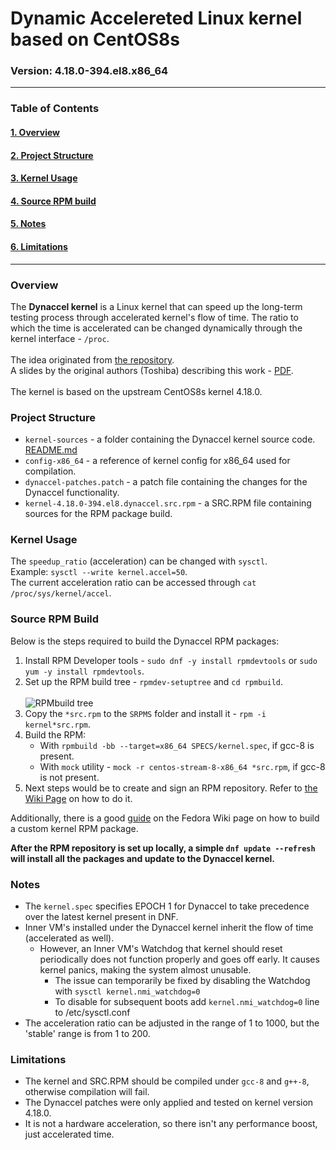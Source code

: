 # Dynamic Accelereted Linux kernel based on CentOS8s
### Version: 4.18.0-394.el8.x86_64
---

### Table of Contents

#### [1. Overview](#Overview)
#### [2. Project Structure](#Project-Structure)
#### [3. Kernel Usage](#Kernel-Usage)
#### [4. Source RPM build](#Source-RPM-Build)
#### [5. Notes](#Notes)
#### [6. Limitations](#Limitations)
---

### Overview

The **Dynaccel kernel** is a Linux kernel that can speed up the long-term testing process through accelerated kernel's flow of time. The ratio to which the time is accelerated can be changed dynamically through the kernel interface - ```/proc```.
<br/><br/>
The idea originated from [the repository](https://github.com/ystk/dynamic-acceleration).
</br>
A slides by the original authors (Toshiba) describing this work - [PDF](https://elinux.org/images/6/6d/Linux_Kernel_Acceleration_for_Long-term_Testing.pdf).
<br/><br/>
The kernel is based on the upstream CentOS8s kernel 4.18.0.

### Project Structure

- ```kernel-sources``` - a folder containing the Dynaccel kernel source code. [README.md](./kernel-sources/README.md)
- ```config-x86_64```  - a reference of kernel config for x86_64 used for compilation.
- ```dynaccel-patches.patch``` - a patch file containing the changes for the Dynaccel functionality.
- ```kernel-4.18.0-394.el8.dynaccel.src.rpm``` - a SRC.RPM file containing sources for the RPM package build.

### Kernel Usage

The ```speedup_ratio``` (acceleration) can be changed with ```sysctl```.
<br/>
Example: ```sysctl --write kernel.accel=50```.
<br/>
The current acceleration ratio can be accessed through ```cat /proc/sys/kernel/accel```.

### Source RPM Build

Below is the steps required to build the Dynaccel RPM packages:
1. Install RPM Developer tools - ```sudo dnf -y install rpmdevtools``` or ```sudo yum -y install rpmdevtools```.
2. Set up the RPM build tree - ```rpmdev-setuptree``` and ```cd rpmbuild```.
   <br/><br/>
   ![RPMbuild tree](https://i.ibb.co/QQpsVbp/RPMbuild-tree.png)
3. Copy the ```*src.rpm``` to the ```SRPMS``` folder and install it - ```rpm -i kernel*src.rpm```.
4. Build the RPM:
   - With ```rpmbuild -bb --target=x86_64 SPECS/kernel.spec```, if gcc-8 is present.
   - With ```mock``` utility - ```mock -r centos-stream-8-x86_64 *src.rpm```, if gcc-8 is not present.
5. Next steps would be to create and sign an RPM repository. 
   Refer to [the Wiki Page](https://wiki.cdot.senecacollege.ca/wiki/Signing_and_Creating_a_Repository_for_RPM_Packages) on how to do it.
   
Additionally, there is a good [guide](https://www.fedoraproject.org/wiki/Building_a_custom_kernel/Source_RPM) on the Fedora Wiki page on how to build a custom kernel RPM package.

**After the RPM repository is set up locally, a simple ```dnf update --refresh``` will install all the packages and update to the Dynaccel kernel.**

### Notes

- The ```kernel.spec``` specifies EPOCH 1 for Dynaccel to take precedence over the latest kernel present in DNF.
- Inner VM's installed under the Dynaccel kernel inherit the flow of time (accelerated as well).
  * However, an Inner VM's Watchdog that kernel should reset periodically does not function properly and goes off early. It causes kernel panics, making the system almost unusable.
    * The issue can temporarily be fixed by disabling the Watchdog with ```sysctl kernel.nmi_watchdog=0```
    * To disable for subsequent boots add ```kernel.nmi_watchdog=0``` line to /etc/sysctl.conf
- The acceleration ratio can be adjusted in the range of 1 to 1000, but the 'stable' range is from 1 to 200.

### Limitations

- The kernel and SRC.RPM should be compiled under ```gcc-8``` and ```g++-8```, otherwise compilation will fail.
- The Dynaccel patches were only applied and tested on kernel version 4.18.0.
- It is not a hardware acceleration, so there isn't any performance boost, just accelerated time.
